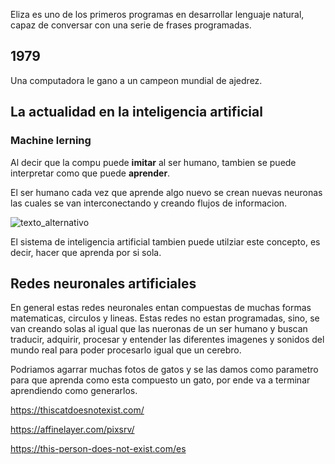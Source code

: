 Eliza es uno de los primeros programas en desarrollar lenguaje natural, capaz de conversar con una serie de frases programadas.

## 1979

Una computadora le gano a un campeon mundial de ajedrez.

## **La actualidad en la inteligencia artificial**

### **Machine lerning**

Al decir que la compu puede **imitar** al ser humano, tambien se puede interpretar como que puede **aprender**.

El ser humano cada vez que aprende algo nuevo se crean nuevas neuronas las cuales se van interconectando y creando flujos de informacion.

![texto_alternativo](https://i.pinimg.com/originals/56/7f/7d/567f7ddbed624ca044da0285c468bae1.gif)

El sistema de inteligencia artificial tambien puede utilziar este concepto,
es decir, hacer que aprenda por si sola.

## **Redes neuronales artificiales**

En general estas redes neuronales entan compuestas de muchas formas matematicas, circulos y lineas. Estas redes no estan programadas, sino, se van creando solas al igual que las nueronas de un ser humano y buscan traducir, adquirir, procesar y entender las diferentes imagenes y sonidos del mundo real para poder procesarlo igual que un cerebro. 

Podriamos agarrar muchas fotos de gatos y se las damos como parametro para que aprenda como esta compuesto un gato, por ende va a terminar aprendiendo como generarlos.

https://thiscatdoesnotexist.com/

https://affinelayer.com/pixsrv/

https://this-person-does-not-exist.com/es

